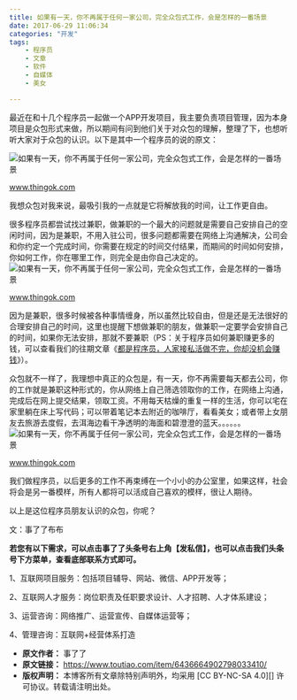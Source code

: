 ```yaml
---
title: 如果有一天，你不再属于任何一家公司，完全众包式工作，会是怎样的一番场景
date: 2017-06-29 11:06:34
categories: "开发"
tags:
	- 程序员
	- 文章
	- 软件
	- 自媒体
	- 美女

---
```


最近在和十几个程序员一起做一个APP开发项目，我主要负责项目管理，因为本身项目是众包形式来做，所以期间有问到他们关于对众包的理解，整理了下，也想听听大家对于众包的认识。以下是其中一个程序员的说的原文：

![如果有一天，你不再属于任何一家公司，完全众包式工作，会是怎样的一番场景][ZZRR-JJBJ-FEBZ.jpg]

www.thingok.com

我想众包对我来说，最吸引我的一点就是它将解放我的时间，让工作更自由。

很多程序员都尝试找过兼职，做兼职的一个最大的问题就是需要自己安排自己的空闲时间，因为是兼职，不用入驻公司，很多问题都需要在网络上沟通解决，公司会和你约定一个完成时间，你需要在规定的时间交付结果，而期间的时间如何安排，你如何工作，你在哪里工作，则完全是由你自己决定的。![如果有一天，你不再属于任何一家公司，完全众包式工作，会是怎样的一番场景][2QNM-VZ2Y-BRNR.jpg]

www.thingok.com

因为是兼职，很多时候被各种事情缠身，所以虽然比较自由，但是还是无法很好的合理安排自己的时间，这里也提醒下想做兼职的朋友，做兼职一定要学会安排自己的时间，如果你无法安排，那就不要兼职（PS：关于程序员如何兼职赚更多的钱，可以查看我们的往期文章《[都是程序员，人家接私活做不完，你却没机会赚钱][Link 1]》）。

众包就不一样了，我理想中真正的众包是，有一天，你不再需要每天都去公司，你的工作就是兼职这种形式的，你从网络上自己筛选领取你的工作，在网络上沟通，完成后在网上提交结果，领取工资。不用每天枯燥的重复一样的生活，你可以宅在家里躺在床上写代码；可以带着笔记本去附近的咖啡厅，看看美女；或者带上女朋友去旅游去度假，去洱海边看干净透明的海面和碧澄澄的蓝天。。。。。。![如果有一天，你不再属于任何一家公司，完全众包式工作，会是怎样的一番场景][IIZU-QYRV-RNBY.jpg]

www.thingok.com

我们做程序员，以后更多的工作不再束缚在一个小小的办公室里，如果这样，社会将会是另一番模样，所有人都将可以活成自己喜欢的模样，很让人期待。

以上是这位程序员朋友认识的众包，你呢？

文：事了了布布

**若您有以下需求，可以点击事了了头条号右上角【发私信】，也可以点击我们头条号下方菜单，查看底部联系方式即可。**

1、互联网项目服务：包括项目辅导、网站、微信、APP开发等；

2、互联网人才服务：岗位职责及任职要求设计、人才招聘、人才体系建设；

3、运营咨询：网络推广、运营宣传、自媒体运营等；

4、管理咨询：互联网+经营体系打造


[ZZRR-JJBJ-FEBZ.jpg]: /pro/os/crawler/ZZRR-JJBJ-FEBZ.jpg
[2QNM-VZ2Y-BRNR.jpg]: /pro/os/crawler/2QNM-VZ2Y-BRNR.jpg
[Link 1]: http://m.toutiao.com/i6433636044653986306/?group_id=6433634169939771650&amp;group_flags=0
[IIZU-QYRV-RNBY.jpg]: /pro/os/crawler/IIZU-QYRV-RNBY.jpg
 *  **原文作者：** 事了了
 *  **原文链接：** https://www.toutiao.com/item/6436664902798033410/
 *  **版权声明：** 本博客所有文章除特别声明外，均采用 [CC BY-NC-SA 4.0][] 许可协议。转载请注明出处。